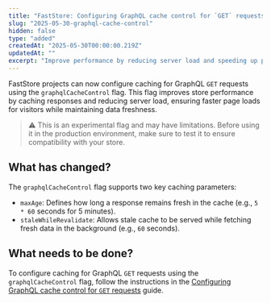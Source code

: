 ```yaml
---
title: "FastStore: Configuring GraphQL cache control for `GET` requests"
slug: "2025-05-30-graphql-cache-control"
hidden: false
type: "added"
createdAt: "2025-05-30T00:00:00.219Z"
updatedAt: ""
excerpt: "Improve performance by reducing server load and speeding up page loads with the `graphqlCacheControl` flag"
---
```


FastStore projects can now configure caching for GraphQL `GET` requests using the `graphqlCacheControl` flag. This flag improves store performance by caching responses and reducing server load, ensuring faster page loads for visitors while maintaining data freshness.

> ⚠️ This is an experimental flag and may have limitations. Before using it in the production environment, make sure to test it to ensure compatibility with your store.

## What has changed?

The `graphqlCacheControl` flag supports two key caching parameters:

- `maxAge`: Defines how long a response remains fresh in the cache (e.g., `5 * 60` seconds for 5 minutes).
- `staleWhileRevalidate`: Allows stale cache to be served while fetching fresh data in the background (e.g., `60` seconds).

## What needs to be done?

To configure caching for GraphQL `GET` requests using the `graphqlCacheControl` flag, follow the instructions in the [Configuring GraphQL cache control for `GET` requests](https://developers.vtex.com/docs/guides/faststore/faststore-api-configuring-graphql-cache-control) guide.
